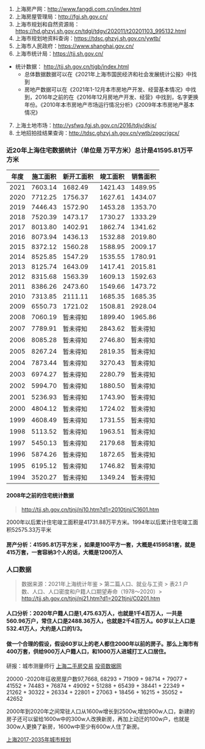 1. 上海房产网：http://www.fangdi.com.cn/index.html
2. 上海房屋管理局：http://fgj.sh.gov.cn/
3. 上海市规划和自然资源局：https://hd.ghzyj.sh.gov.cn/tdgl/tdgy/202011/t20201103_995132.html
4. 上海市规划地资料查询：https://tdsc.ghzyj.sh.gov.cn/ywtb/
5. 上海市人民政府：https://www.shanghai.gov.cn/
6. 上海市统计局：https://tjj.sh.gov.cn/
  - 统计数据： http://tjj.sh.gov.cn/tjgb/index.html 
    - 总体数据数据可以在《2021年上海市国民经济和社会发展统计公报》中找到
    - 房地产数据可以在《2021年1-12月本市房地产开发、经营基本情况》中找到，2016年之前的在《2016年12月房地产开发、经营》中找到，名字更换年份。《2010年本市房地产市场运行情况分析》《2009年本市房地产基本情况》
7. 上海土地市场：http://ysfwq.fgj.sh.gov.cn/2016/tdjy/dkjs/
8. 土地招拍挂结果查询：http://tdsc.ghzyj.sh.gov.cn/ywtb/zpgcrjgcx/


### 近20年上海住宅数据统计（单位是 万平方米）总计是41595.81万平方米

年度|施工面积 |  新开工面积 | 竣工面积 | 销售面积
--|--|--|--|--|
2021 | 7603.14 | 1682.49 | 1421.43| 1489.95
2020 | 7712.25 | 1756.37 | 1627.61 | 1434.07
2019 | 7446.43 | 1572.90 | 1453.28 | 1353.70
2018 | 7520.39 | 1473.17 | 1730.27 | 1333.29
2017 | 8013.80 | 1402.91 | 1862.74 | 1341.62
2016 | 8073.94 | 1436.13 | 1532.88 | 2019.80
2015 | 8372.12 | 1560.28 | 1588.95 | 2009.17
2014 | 8525.85 | 1547.29 | 1535.55 | 1780.91
2013 | 8125.74 | 1643.09 | 1417.41 | 2015.81
2012 | 8315.68 | 1563.39 | 1609.13 | 1592.63
2011 | 8386.26 | 2473.60 | 1549.66 | 1473.72
2010 | 7313.85 | 2111.11 | 1685.35 | 1685.35
2009 | 6550.73 | 1721.02 | 1508.81 | 2928.04
2008 | 7060.19 | 暂未得知 | 1899.40 | 1965.86
2007 | 7789.91 | 暂未得知 | 2843.62 | 暂未得知
2006 | 8085.28 | 暂未得知 | 2746.80 | 暂未得知
2005 | 8267.24 | 暂未得知 | 2819.35 | 暂未得知
2004 | 7873.44 | 暂未得知 | 3270.43	| 暂未得知
2003 | 6974.27 | 暂未得知 | 2280.79 | 暂未得知
2002 | 5994.70 | 暂未得知 | 1880.50 | 暂未得知
2001 | 5236.93 | 暂未得知 | 1743.90	| 暂未得知
2000 | 4804.12 | 暂未得知 | 1724.02	| 暂未得知
1999 | 4608.49 | 暂未得知 | 1731.55 | 暂未得知
1998 | 5113.52 | 暂未得知 | 1963.51	| 暂未得知
1997 | 5450.13 | 暂未得知 | 2179.68	| 暂未得知
1996 | 5874.26 | 暂未得知 | 1872.65	| 暂未得知
1995 | 6195.12 | 暂未得知 | 1746.82 | 暂未得知
1994 | 3520.27 | 暂未得知 | 1349.24	| 暂未得知
#### 2008年之前的住宅统计数据
> http://tjj.sh.gov.cn/tjnj/nj10.htm?d1=2010tjnj/C1601.htm

2000年以后累计住宅竣工面积是41731.88万平方米。1994年以后累计住宅竣工面积52575.33万平米

#### 房产分析：41595.81万平方米 ，如果是100平方一套，大概是4159581套，就是415万套，一套容纳3个人的话，大概是1200万人
### 人口数据
> 数据来源：2021年上海统计年鉴 > 第二篇人口、就业与工资 > 表2.1 户数、人口、人口密度和户籍人口期望寿命（1978～2020）> http://tjj.sh.gov.cn/tjnj/nj21.htm?d1=2021tjnj/C0201.htm
#### 人口分析：2020年户籍人口是1,475.63万人，也就是1千4百万人，一共是560.96万户，常住人口是2488.36万人，也就是2千4百万人。60岁以上人口是532.41万人，大约是人口的1/3。
#### 做一个合理的假设，假设60岁以上的老人都住2000年以前的房子。那么上海市有400万套，供给900万人户籍人口，和1000万人进城打工人口居住。

研报：城市测量师行
[上海二手房交易](https://pdf.dfcfw.com/pdf/H3_AP202201261542686140_1.pdf?1643188690000.pdf)
[投资数据网](https://www.touzid.com/macro/estate.html#/)





20000 -2020年征收房屋户数97,7668,
68293 + 71909 + 98714 +  79077 + 41552 + 74483 + 76874 + 49092 +  51288 + 65439 +  38441 + 22349 + 21262 + 30322 +  26334 + 22801 + 27063 + 18456 + 16215 + 35052 + 42652


2000年到2020年之间常驻人口从1600w增长到2500w,增加900w人口，新建的房子还可以留给1600w中的300w人改换新房，再加上动迁的100w户，也就是300w人更换了新房，1600w中至少有600w人住了新房。



[上海2017-2035年城市规划](https://www.shanghai.gov.cn/newshanghai/xxgkfj/2035003.pdf)